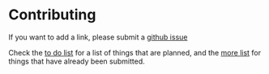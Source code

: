 # Contributing

If you want to add a link, please submit a [github issue](https://github.com/VectorLogoZone/awesome-svg/issues/new)

Check the [to do list](TODO.md) for a list of things that are planned, and the [more list](more.md)
for things that have already been submitted.
